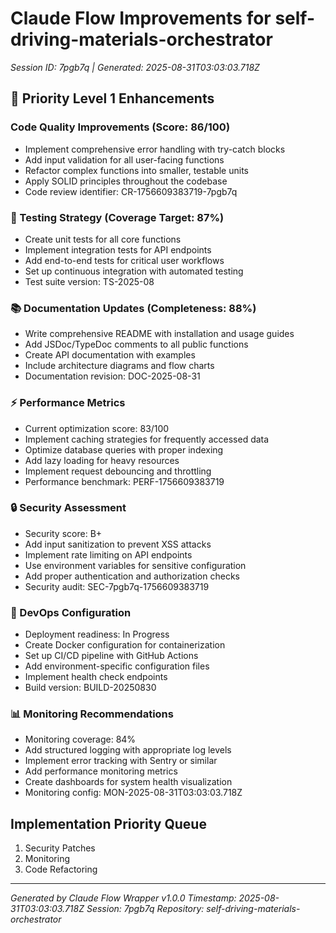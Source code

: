 # Claude Flow Improvements for self-driving-materials-orchestrator

*Session ID: 7pgb7q | Generated: 2025-08-31T03:03:03.718Z*

## 🎯 Priority Level 1 Enhancements

### Code Quality Improvements (Score: 86/100)
- Implement comprehensive error handling with try-catch blocks
- Add input validation for all user-facing functions  
- Refactor complex functions into smaller, testable units
- Apply SOLID principles throughout the codebase
- Code review identifier: CR-1756609383719-7pgb7q

### 🧪 Testing Strategy (Coverage Target: 87%)
- Create unit tests for all core functions
- Implement integration tests for API endpoints
- Add end-to-end tests for critical user workflows  
- Set up continuous integration with automated testing
- Test suite version: TS-2025-08

### 📚 Documentation Updates (Completeness: 88%)
- Write comprehensive README with installation and usage guides
- Add JSDoc/TypeDoc comments to all public functions
- Create API documentation with examples
- Include architecture diagrams and flow charts
- Documentation revision: DOC-2025-08-31

### ⚡ Performance Metrics
- Current optimization score: 83/100
- Implement caching strategies for frequently accessed data
- Optimize database queries with proper indexing
- Add lazy loading for heavy resources
- Implement request debouncing and throttling
- Performance benchmark: PERF-1756609383719

### 🔒 Security Assessment
- Security score: B+
- Add input sanitization to prevent XSS attacks
- Implement rate limiting on API endpoints
- Use environment variables for sensitive configuration
- Add proper authentication and authorization checks
- Security audit: SEC-7pgb7q-1756609383719

### 🚀 DevOps Configuration
- Deployment readiness: In Progress
- Create Docker configuration for containerization
- Set up CI/CD pipeline with GitHub Actions
- Add environment-specific configuration files
- Implement health check endpoints
- Build version: BUILD-20250830

### 📊 Monitoring Recommendations
- Monitoring coverage: 84%
- Add structured logging with appropriate log levels
- Implement error tracking with Sentry or similar
- Add performance monitoring metrics
- Create dashboards for system health visualization
- Monitoring config: MON-2025-08-31T03:03:03.718Z

## Implementation Priority Queue
1. Security Patches
2. Monitoring
3. Code Refactoring

---
*Generated by Claude Flow Wrapper v1.0.0*
*Timestamp: 2025-08-31T03:03:03.718Z*
*Session: 7pgb7q*
*Repository: self-driving-materials-orchestrator*
